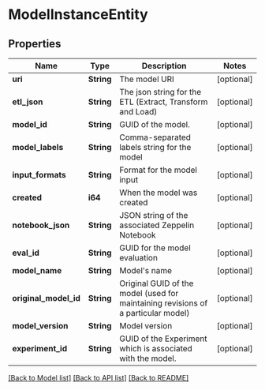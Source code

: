 # ModelInstanceEntity

## Properties

Name | Type | Description | Notes
------------ | ------------- | ------------- | -------------
**uri** | **String** | The model URI | [optional] 
**etl_json** | **String** | The json string for the ETL (Extract, Transform and Load) | [optional] 
**model_id** | **String** | GUID of the model. | [optional] 
**model_labels** | **String** | Comma-separated labels string for the model | [optional] 
**input_formats** | **String** | Format for the model input | [optional] 
**created** | **i64** | When the model was created | [optional] 
**notebook_json** | **String** | JSON string of the associated Zeppelin Notebook | [optional] 
**eval_id** | **String** | GUID for the model evaluation | [optional] 
**model_name** | **String** | Model's name | [optional] 
**original_model_id** | **String** | Original GUID of the model (used for maintaining revisions of a particular model) | [optional] 
**model_version** | **String** | Model version | [optional] 
**experiment_id** | **String** | GUID of the Experiment which is associated with the model. | [optional] 

[[Back to Model list]](../README.md#documentation-for-models) [[Back to API list]](../README.md#documentation-for-api-endpoints) [[Back to README]](../README.md)


